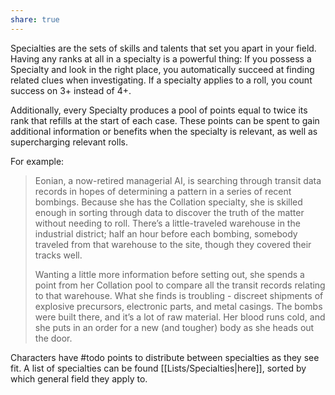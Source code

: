```yaml
---
share: true
---
```

Specialties are the sets of skills and talents that set you apart in your field. Having any ranks at all in a specialty is a powerful thing: If you possess a Specialty and look in the right place, you automatically succeed at finding related clues when investigating. If a specialty applies to a roll, you count success on 3+ instead of 4+.

Additionally, every Specialty produces a pool of points equal to twice its rank that refills at the start of each case. These points can be spent to gain additional information or benefits when the specialty is relevant, as well as supercharging relevant rolls. 

For example:
>Eonian, a now-retired managerial AI, is searching through transit data records in hopes of determining a pattern in a series of recent bombings. Because she has the Collation specialty, she is skilled enough in sorting through data to discover the truth of the matter without needing to roll. There’s a little-traveled warehouse in the industrial district; half an hour before each bombing, somebody traveled from that warehouse to the site, though they covered their tracks well.
>
>Wanting a little more information before setting out, she spends a point from her Collation pool to compare all the transit records relating to that warehouse. What she finds is troubling - discreet shipments of explosive precursors, electronic parts, and metal casings. The bombs were built there, and it’s a lot of raw material. Her blood runs cold, and she puts in an order for a new (and tougher) body as she heads out the door.

Characters have #todo points to distribute between specialties as they see fit. A list of specialties can be found [[Lists/Specialties|here]], sorted by which general field they apply to.